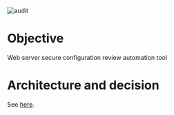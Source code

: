 ![audit](https://github.com/righettod/wscr/workflows/audit/badge.svg?branch=master)

# Objective

Web server secure configuration review automation tool

# Architecture and decision

See [here](Architecture.md).

